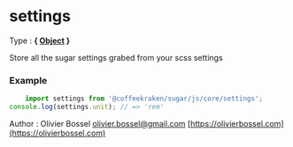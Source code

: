 # settings

<!-- @namespace: sugar.js.core.settings -->

Type : **{ [Object](https://developer.mozilla.org/fr/docs/Web/JavaScript/Reference/Objets_globaux/Object) }**


Store all the sugar settings grabed from your scss settings


### Example
```js
	import settings from '@coffeekraken/sugar/js/core/settings';
console.log(settings.unit); // => 'rem'
```
Author : Olivier Bossel [olivier.bossel@gmail.com](mailto:olivier.bossel@gmail.com) [https://olivierbossel.com](https://olivierbossel.com)